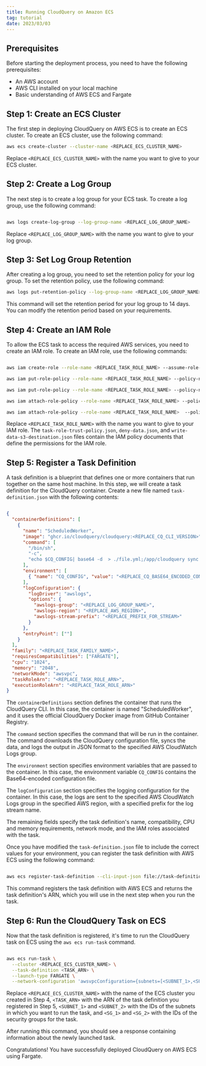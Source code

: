 ```yaml
---
title: Running CloudQuery on Amazon ECS
tag: tutorial
date: 2023/03/03
---
```



## Prerequisites
Before starting the deployment process, you need to have the following prerequisites:
  * An AWS account
  * AWS CLI installed on your local machine
  * Basic understanding of AWS ECS and Fargate

## Step 1: Create an ECS Cluster
The first step in deploying CloudQuery on AWS ECS is to create an ECS cluster. To create an ECS cluster, use the following command:
```bash
aws ecs create-cluster --cluster-name <REPLACE_ECS_CLUSTER_NAME>
```

Replace `<REPLACE_ECS_CLUSTER_NAME>` with the name you want to give to your ECS cluster.

## Step 2: Create a Log Group
The next step is to create a log group for your ECS task. To create a log group, use the following command:
```bash

aws logs create-log-group --log-group-name <REPLACE_LOG_GROUP_NAME>

```
Replace `<REPLACE_LOG_GROUP_NAME>` with the name you want to give to your log group.

## Step 3: Set Log Group Retention
After creating a log group, you need to set the retention policy for your log group. To set the retention policy, use the following command:
```bash
aws logs put-retention-policy --log-group-name <REPLACE_LOG_GROUP_NAME> --retention-in-days 14
```
This command will set the retention period for your log group to 14 days. You can modify the retention period based on your requirements.

## Step 4: Create an IAM Role
To allow the ECS task to access the required AWS services, you need to create an IAM role. To create an IAM role, use the following commands:
```bash

aws iam create-role --role-name <REPLACE_TASK_ROLE_NAME> --assume-role-policy-document file://task-role-trust-policy.json;

aws iam put-role-policy --role-name <REPLACE_TASK_ROLE_NAME> --policy-name DenyData --policy-document file://deny-data.json;

aws iam put-role-policy --role-name <REPLACE_TASK_ROLE_NAME> --policy-name WriteDataToS3Destination --policy-document file://write-data-s3-destination.json;

aws iam attach-role-policy --role-name <REPLACE_TASK_ROLE_NAME> --policy-arn arn:aws:iam::aws:policy/ReadOnlyAccess

aws iam attach-role-policy --role-name <REPLACE_TASK_ROLE_NAME>  --policy-arn arn:aws:iam::aws:policy/service-role/AmazonECSTaskExecutionRolePolicy 

```
Replace `<REPLACE_TASK_ROLE_NAME>` with the name you want to give to your IAM role. The `task-role-trust-policy.json`, `deny-data.json`, and `write-data-s3-destination.json` files contain the IAM policy documents that define the permissions for the IAM role.


## Step 5: Register a Task Definition
A task definition is a blueprint that defines one or more containers that run together on the same host machine. In this step, we will create a task definition for the CloudQuery container.
Create a new file named `task-definition.json` with the following contents:
```json

{
  "containerDefinitions": [
    {
      "name": "ScheduledWorker",
      "image": "ghcr.io/cloudquery/cloudquery:<REPLACE_CQ_CLI_VERSION>",
      "command": [
        "/bin/sh",
        "-c",
        "echo $CQ_CONFIG| base64 -d  > ./file.yml;/app/cloudquery sync ./file.yml --log-console --log-format json"
      ],
      "environment": [
        { "name": "CQ_CONFIG", "value": "<REPLACE_CQ_BASE64_ENCODED_CONFIG>" }
      ],
      "logConfiguration": {
        "logDriver": "awslogs",
        "options": {
          "awslogs-group": "<REPLACE_LOG_GROUP_NAME>",
          "awslogs-region": "<REPLACE_AWS_REGION>",
          "awslogs-stream-prefix": "<REPLACE_PREFIX_FOR_STREAM>"
        }
      },
      "entryPoint": [""]
    }
  ],
  "family": "<REPLACE_TASK_FAMILY_NAME>",
  "requiresCompatibilities": ["FARGATE"],
  "cpu": "1024",
  "memory": "2048",
  "networkMode": "awsvpc",
  "taskRoleArn": "<REPLACE_TASK_ROLE_ARN>",
  "executionRoleArn": "<REPLACE_TASK_ROLE_ARN>"
}

```
The `containerDefinitions` section defines the container that runs the CloudQuery CLI. In this case, the container is named "ScheduledWorker", and it uses the official CloudQuery Docker image from GitHub Container Registry.

The `command` section specifies the command that will be run in the container. The command downloads the CloudQuery configuration file, syncs the data, and logs the output in JSON format to the specified AWS CloudWatch Logs group.

The `environment` section specifies environment variables that are passed to the container. In this case, the environment variable `CQ_CONFIG` contains the Base64-encoded configuration file.

The `logConfiguration` section specifies the logging configuration for the container. In this case, the logs are sent to the specified AWS CloudWatch Logs group in the specified AWS region, with a specified prefix for the log stream name.

The remaining fields specify the task definition's name, compatibility, CPU and memory requirements, network mode, and the IAM roles associated with the task.

Once you have modified the `task-definition.json` file to include the correct values for your environment, you can register the task definition with AWS ECS using the following command:
```bash

aws ecs register-task-definition --cli-input-json file://task-definition.json

```
This command registers the task definition with AWS ECS and returns the task definition's ARN, which you will use in the next step when you run the task.

## Step 6: Run the CloudQuery Task on ECS
Now that the task definition is registered, it's time to run the CloudQuery task on ECS using the `aws ecs run-task` command.
```bash

aws ecs run-task \
  --cluster <REPLACE_ECS_CLUSTER_NAME> \
  --task-definition <TASK_ARN> \
  --launch-type FARGATE \
  --network-configuration 'awsvpcConfiguration={subnets=[<SUBNET_1>,<SUBNET_2>],securityGroups=[<SG_1>,<SG_2>]}'

```
Replace `<REPLACE_ECS_CLUSTER_NAME>` with the name of the ECS cluster you created in Step 4, `<TASK_ARN>` with the ARN of the task definition you registered in Step 5, `<SUBNET_1>` and `<SUBNET_2>` with the IDs of the subnets in which you want to run the task, and `<SG_1>` and `<SG_2>` with the IDs of the security groups for the task.

After running this command, you should see a response containing information about the newly launched task.

Congratulations! You have successfully deployed CloudQuery on AWS ECS using Fargate.
